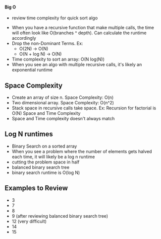 #### Big O

* review time complexity for quick sort algo
- When you have a recursive function that make multiple calls, the time will often
look like O(branches ^ depth). Can calculate the runtime accordingly
- Drop the non-Dominant Terms. Ex:
  - O(2N) -> O(N)
  - O(N + log N) -> O(N)
- Time complexity to sort an array: O(N log(N))
- When you see an algo with multiple recursive calls, it's likely an exponential 
runtime

## Space Complexity
- Create an array of size n. Space Complexity: O(n)
- Two dimensional array. Space Complexity: O(n^2)
- Stack space in recursive calls take space. Ex: Recursion for factorial is O(N)
Space and Time Complexity
- Space and Time complexity doesn't always match

## Log N runtimes
- Binary Search on a sorted array
- When you see a problem where the number of elements gets halved each time, 
it will likely be a log n runtime
- cutting the problem space in half
- balanced binary search tree
- binary search runtime is O(log N)

## Examples to Review
- 3
- 7
- 8
- 9 (after reviewing balanced binary search tree)
- 12 (very difficult)
- 14
- 15
